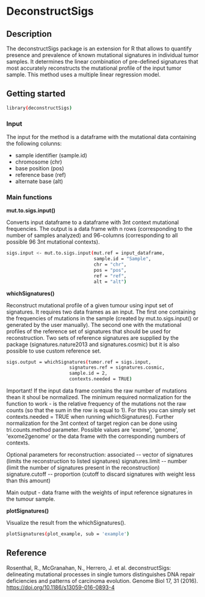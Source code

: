# DeconstructSigs

## Description
The deconstructSigs package is an extension for R that allows to quantify presence and prevalence of known mutational signatures in individual tumor samples. It determines the linear combination of pre-defined signatures that most accurately reconstructs the mutational profile of the input tumor sample. This method uses a multiple linear regression model. 

## Getting started

```bash
library(deconstructSigs)
```

### Input 
The input for the method is a dataframe with the mutational data containing the following colunns:
- sample identifier (sample.id)
- chromosome (chr)
- base position (pos)
- reference base (ref)
- alternate base (alt)
### Main functions

<b>mut.to.sigs.input()</b>

Converts input dataframe to a dataframe with 3nt context mutational frequencies. The output is a data frame with n rows (corresponding to the number of samples analyzed) and 96-columns (corresponding to all possible 96 3nt mutational contexts).

```bash
sigs.input <- mut.to.sigs.input(mut.ref = input_dataframe, 
                                sample.id = "Sample", 
                                chr = "chr", 
                                pos = "pos", 
                                ref = "ref", 
                                alt = "alt")
```

<b>whichSignatures()</b>

Reconstruct mutational profile of a given tumour using input set of signatures. It requires two data frames as an input. The first one containing the frequencies of mutations in the sample (created by mut.to.sigs.input() or generated by the user manually). The second one with the mutational profiles of the reference set of signatures that should be used for reconstruction. Two sets of reference signatures are supplied by the package (signatures.nature2013 and signatures.cosmic) but it is also possible to use custom reference set.

```bash
sigs.output = whichSignatures(tumor.ref = sigs.input, 
                       signatures.ref = signatures.cosmic, 
                       sample.id = 2,
                       contexts.needed = TRUE)
```

Important! If the input data frame contains the raw number of mutations thean it shoul be normalized. The minimum required normalization for the function to work - is the relative frequency of the mutations not the raw counts (so that the sum in the row is equal to 1). For this you can simply set contexts.needed = TRUE when running whichSignatures(). Further normalization for the 3nt context of target region can be done using tri.counts.method parameter. Possible values are 'exome', 'genome', 'exome2genome' or the data frame with the corresponding numbers of contexts. 

Optional parameters for reconstruction:
associated -- vector of signatures (limits the reconstruction to listed signatures)
signatures.limit -- number (limit the number of signatures present in the reconstruction)
signature.cutoff -- proportion (cutoff to discard signatures with weight less than this amount)

Main output - data frame with the weights of input reference signatures in the tumour sample.

<b>plotSignatures()</b>

Visualize the result from the whichSignatures().

```bash
plotSignatures(plot_example, sub = 'example')
```


## Reference
Rosenthal, R., McGranahan, N., Herrero, J. et al. deconstructSigs: delineating mutational processes in single tumors distinguishes DNA repair deficiencies and patterns of carcinoma evolution. Genome Biol 17, 31 (2016). https://doi.org/10.1186/s13059-016-0893-4
